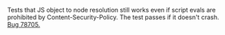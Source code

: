 Tests that JS object to node resolution still works even if script evals are prohibited by Content-Security-Policy. The test passes if it doesn't crash. [Bug 78705.](https://bugs.webkit.org/show_bug.cgi?id=78705)
